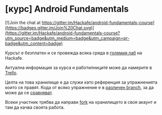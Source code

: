 # [курс] Android Fundamentals

[![Join the chat at https://gitter.im/Hackafe/android-fundamentals-course](https://badges.gitter.im/Join%20Chat.svg)](https://gitter.im/Hackafe/android-fundamentals-course?utm_source=badge&utm_medium=badge&utm_campaign=pr-badge&utm_content=badge)

Курсът е безплатен и се провежда всяка сряда в [големия лаб](http://www.hackafe.org/#!/contacts) на Hackafe.

Актуална информация за курса и работилниците може да намерите в [Trello](https://trello.com/b/s8gaph8P/android-fundamentals-course).

Целта на това хранилище е да служи като референция за упражненията които се правят. Кода от всяко упражнение е в [различен branch](https://github.com/Hackafe/android-fundamentals-course/branches/all), за да може да се [сравняват](https://github.com/Hackafe/android-fundamentals-course/compare).

Всеки участник трябва да направи [fork](https://github.com/Hackafe/android-fundamentals-course/fork) на хранилището в своя акаунт и там да качва своята работа.

